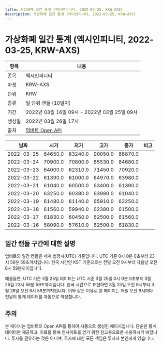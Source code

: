 ```yaml
---
title: 가상화폐 일간 통계 (엑시인피니티, 2022-03-25, KRW-AXS)
description: 가상화폐 일간 통계 (엑시인피니티, 2022-03-25, KRW-AXS)
---
```



가상화폐 일간 통계 (엑시인피니티, 2022-03-25, KRW-AXS)
===

|항목|내용|
|--|--|
|종목|엑시인피니티|
|마켓|KRW-AXS|
|단위|KRW|
|종류|일 단위 캔들 (10일치)|
|기간|2022년 03월 16일 09시 - 2022년 03월 25일 09시|
|생성일|2022년 03월 26일 17시|
|출처|[업비트 Open API](https://docs.upbit.com)|


|날짜|시가|저가|고가|종가|비고|
|--|--|--|--|--|--|
|2022-03-25|84650.0|83240.0|90050.0|86870.0|    |
|2022-03-24|70900.0|70800.0|85530.0|84680.0|    |
|2022-03-23|64000.0|62310.0|71450.0|70920.0|    |
|2022-03-22|61390.0|61000.0|64970.0|63980.0|    |
|2022-03-21|61040.0|60500.0|63400.0|61390.0|    |
|2022-03-20|63250.0|60380.0|63980.0|61040.0|    |
|2022-03-19|61480.0|61140.0|65910.0|63250.0|    |
|2022-03-18|61560.0|59940.0|62380.0|61500.0|    |
|2022-03-17|61830.0|60450.0|62500.0|61560.0|    |
|2022-03-16|58090.0|57610.0|62500.0|61830.0|    |


일간 캔들 구간에 대한 설명
---


업비트의 일간 캔들은 세계 협정시(UTC) 기준입니다. 
UTC 기준 0시 0분 0초부터 23시 59분 59초까지입니다. 
한국 시간인 KST 기준으로는 전일 오전 9시부터 다음날 오전 8시 59분까지입니다. 


예를들면, UTC 기준 3월 25일 데이터는 UTC 시준 3월 25일 0시 0분 0초부터 3월 25일 23시 59분 59초까지입니다. 
한국 시간으로 표현하면 3월 25일 오전 9시부터 3월 26일 오전 8시 59분까지입니다. 
이와 같은 이유로 본 페이지는 매일 오전 9시마다 전날의 통계 데이터를 자동으로 작성합니다. 


주의
---


본 페이지는 업비트의 Open API를 통하여 자동으로 생성된 페이지입니다. 
단순한 통계 데이터만 제공하고, 자료를 통해 인사이트를 얻기 위한 참고용으로만 사용하시기 바랍니다. 
투자를 권유하는 것은 아니며, 투자에 대한 모든 책임은 투자자 본인에게 있습니다. 
